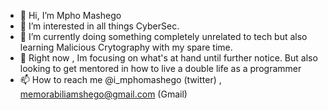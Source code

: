 - 👋 Hi, I’m Mpho Mashego
- 👀 I’m interested in all things CyberSec.
- 🌱 I’m currently doing something completely unrelated to tech but also learning Malicious Crytography with my spare time.
- 💞️ Right now , Im focusing on what's at hand until further notice. But also looking to get mentored in how to live a double life as a programmer
- 📫 How to reach me @i_mphomashego (twitter) , memorabiliamshego@gmail.com (Gmail)

<!---
Memorabiliamashego/Memorabiliamashego is a ✨ special ✨ repository because its `README.md` (this file) appears on your GitHub profile.
You can click the Preview link to take a look at your changes.
--->
